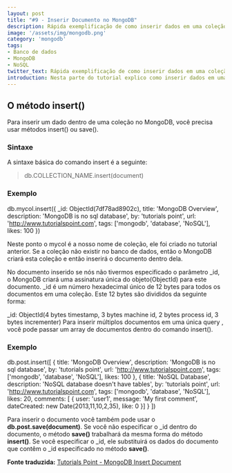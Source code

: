 ```yaml
---
layout: post
title: "#9 - Inserir Documento no MongoDB"
description: Rápida exemplificação de como inserir dados em uma coleção no MongoDB.
image: '/assets/img/mongodb.png'
category: 'mongodb'
tags:
- Banco de dados
- MongoDB
- NoSQL
twitter_text: Rápida exemplificação de como inserir dados em uma coleção no MongoDB.
introduction: Nesta parte do tutorial explico como inserir dados em uma coleção no MongoDB.
---
```


## O método insert()

Para inserir um dado dentro de uma coleção no MongoDB, você precisa usar métodos insert() ou save().

### Sintaxe

A sintaxe básica do comando insert é a seguinte:

>db.COLLECTION_NAME.insert(document)

### Exemplo

db.mycol.insert({
  _id: ObjectId(7df78ad8902c),
  title: 'MongoDB Overview',
  description: 'MongoDB is no sql database',
  by: 'tutorials point',
  url: 'http://www.tutorialspoint.com',
  tags: ['mongodb', 'database', 'NoSQL'],
  likes: 100
})

Neste ponto o mycol é a nosso nome de coleção, ele foi criado no tutorial anterior. Se a coleção não existir no banco de dados, então o MongoDB criará esta coleção e então inserirá o documento dentro dela.

No documento inserido se nós não tivermos especificado o parâmetro _id, o MongoDB criará uma assinatura única do objeto(ObjectId) para este documento. _id é um número hexadecimal único de 12 bytes para todos os documentos em uma coleção. Este 12 bytes são divididos da seguinte forma:

_id: ObjectId(4 bytes timestamp, 3 bytes machine id, 2 bytes process id, 3 bytes incrementer)
Para inserir múltiplos documentos em uma única query , você pode passar um array de documentos dentro do comando insert().

### Exemplo

db.post.insert([
{
  title: 'MongoDB Overview',
  description: 'MongoDB is no sql database',
  by: 'tutorials point',
  url: 'http://www.tutorialspoint.com',
  tags: ['mongodb', 'database', 'NoSQL'],
  likes: 100
},
{
  title: 'NoSQL Database',
  description: 'NoSQL database doesn't have tables',
  by: 'tutorials point',
  url: 'http://www.tutorialspoint.com',
  tags: ['mongodb', 'database', 'NoSQL'],
  likes: 20,
  comments: [
  {
    user: 'user1',
    message: 'My first comment',
    dateCreated: new Date(2013,11,10,2,35),
    like: 0
  }]
}
])

Para inserir o documento você também pode usar o **db.post.save(document)**. Se você não especificar o _id dentro do documento, o método **save()** trabalhará da mesma forma do método **insert()**. Se você especificar o _id, ele substituirá os dados do documento que contêm o _id especificado no método **save()**.

**Fonte traduzida:** [Tutorials Point - MongoDB Insert Document](http://www.tutorialspoint.com/mongodb/mongodb_insert_document.htm)
